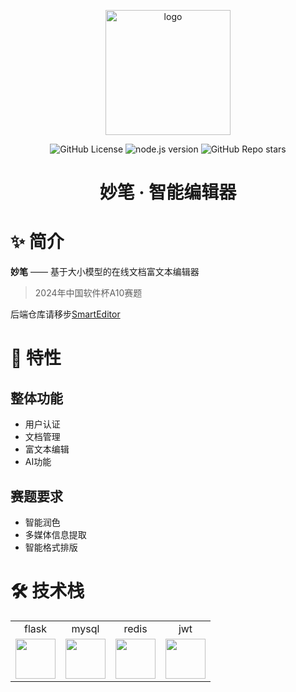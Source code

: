 <div align="center">
    <p align="center">
        <img src="https://github.com/user-attachments/assets/2120ff94-8c29-41ff-8814-341137e026d1" alt="logo" width="200" />
    </p>
    
![GitHub License](https://img.shields.io/github/license/electronic-pig/SmartEditor)
![node.js version](https://img.shields.io/badge/python-3.8+-orange.svg)
![GitHub Repo stars](https://img.shields.io/github/stars/electronic-pig/SmartEditor)

<h1 align="center">妙笔 · 智能编辑器</h1>
</div>

# ✨ 简介

**妙笔** —— 基于大小模型的在线文档富文本编辑器

> 2024年中国软件杯A10赛题

后端仓库请移步[SmartEditor](https://github.com/electronic-pig/SmartEditor)

# 🎉 特性

## 整体功能

- 用户认证
- 文档管理
- 富文本编辑
- AI功能
  
## 赛题要求

- 智能润色
- 多媒体信息提取
- 智能格式排版

# 🛠 技术栈

<table>
    <tr>
        <td align="center">flask</td>
        <td align="center">mysql</td>
        <td align="center">redis</td>
        <td align="center">jwt</td>
    </tr>
    <tr>
        <td align="center">
            <a title="flask" href="https://flask.palletsprojects.com/en/3.0.x/" target="_blank">
                <img height="64px" src="https://github.com/user-attachments/assets/e1ff55a9-f0ff-475d-8aef-82389bc5ebcc"/>
            </a>
        </td>
        <td align="center">
            <a title="mysql" href="https://www.mysql.com/cn/" target="_blank">
                <img height="64px" src="https://github.com/user-attachments/assets/55d8be2b-18bb-4092-b557-fea3e8a7eef1"/>
            </a>
        </td>
        <td align="center">
            <a title="redis" href="https://redis.io/" target="_blank">
                <img height="64px" src="https://github.com/user-attachments/assets/1e7eeaea-677e-4c46-a1fc-977a70857d89"/>
            </a>
        </td>
        <td align="center">
            <a title="jwt" href="https://jwt.io/" target="_blank">
                <img height="64px" src="https://github.com/user-attachments/assets/7ba63fb8-835e-4f28-8cf9-16e51b07127e"/>
            </a>
        </td>
    </tr>
</table>

